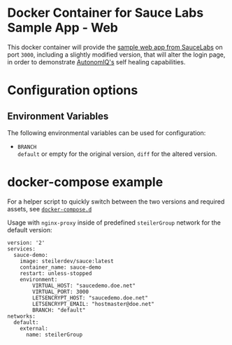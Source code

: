 # Docker Container for Sauce Labs Sample App - Web
This docker container will provide the [sample web app from SauceLabs](https://github.com/saucelabs/sample-app-web) on port `3000`, including a slightly modified version, that will alter the login page, in order to demonstrate [AutonomIQ's](https://autonomiq.io) self healing capabilities.

# Configuration options
## Environment Variables
The following environmental variables can be used for configuration:

 - `BRANCH`  
    `default` or empty for the original version, `diff` for the altered version.

# docker-compose example
For a helper script to quickly switch between the two versions and required assets, see [`docker-compose.d`](https://github.com/steilerDev/saucedemo-docker/tree/main/docker-compose.d/)

Usage with `nginx-proxy` inside of predefined `steilerGroup` network for the default version:

```
version: '2'
services:
  sauce-demo:
    image: steilerdev/sauce:latest
    container_name: sauce-demo
    restart: unless-stopped
    environment:
        VIRTUAL_HOST: "saucedemo.doe.net"
        VIRTUAL_PORT: 3000
        LETSENCRYPT_HOST: "saucedemo.doe.net"
        LETSENCRYPT_EMAIL: "hostmaster@doe.net"
        BRANCH: "default"
networks:
  default:
    external:
      name: steilerGroup
```